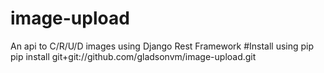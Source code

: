 # image-upload
An api to C/R/U/D images using Django Rest Framework
#Install using pip
pip install git+git://github.com/gladsonvm/image-upload.git

